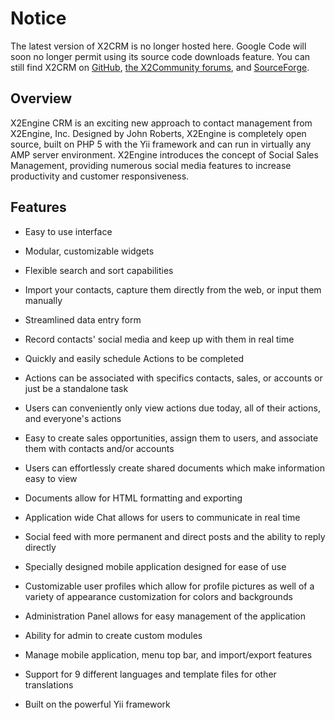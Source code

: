 # Notice #
The latest version of X2CRM is no longer hosted here. Google Code will soon no longer permit using its source code downloads feature. You can still find X2CRM on [GitHub](https://github.com/X2Engine/X2Engine/releases), [the X2Community forums](http://x2community.com/forum/4-announcements/), and [SourceForge](https://sourceforge.net/projects/x2engine/).

## Overview ##
X2Engine CRM is an exciting new approach to contact management from X2Engine, Inc. Designed by John Roberts, X2Engine is completely open source, built on PHP 5 with the Yii framework and can run in virtually any AMP server environment. X2Engine introduces the concept of Social Sales Management, providing numerous social media features to increase productivity and customer responsiveness.

## Features ##

  * Easy to use interface

  * Modular, customizable widgets

  * Flexible search and sort capabilities

  * Import your contacts, capture them directly from the web, or input them manually

  * Streamlined data entry form

  * Record contacts' social media and keep up with them in real time

  * Quickly and easily schedule Actions to be completed

  * Actions can be associated with specifics contacts, sales, or accounts or just be a standalone task

  * Users can conveniently only view actions due today, all of their actions, and everyone's actions

  * Easy to create sales opportunities, assign them to users, and associate them with contacts and/or accounts

  * Users can effortlessly create shared documents which make information easy to view

  * Documents allow for HTML formatting and exporting

  * Application wide Chat allows for users to communicate in real time

  * Social feed with more permanent and direct posts and the ability to reply directly

  * Specially designed mobile application designed for ease of use

  * Customizable user profiles which allow for profile pictures as well of a variety of appearance customization for colors and backgrounds

  * Administration Panel allows for easy management of the application

  * Ability for admin to create custom modules

  * Manage mobile application, menu top bar, and import/export features

  * Support for 9 different languages and template files for other translations

  * Built on the powerful Yii framework
